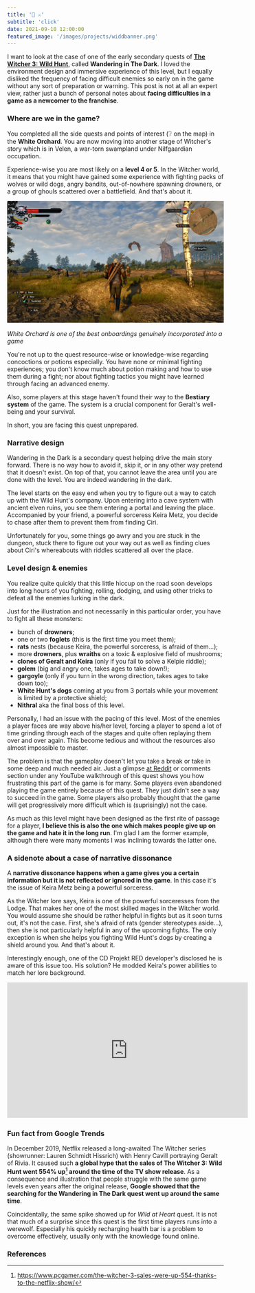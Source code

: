 ```yaml
---
title: '🐺 ⚔️'
subtitle: 'click'
date: 2021-09-10 12:00:00
featured_image: '/images/projects/widdbanner.png'
---
```


 I want to look at the case of one of the early secondary quests of **<a href="https://thewitcher.com/en/witcher3" target="_blank">The Witcher 3: Wild Hunt</a>**, called **Wandering in The Dark**. I loved the environment design and immersive experience of this level, but I equally disliked the frequency of facing difficult enemies so early on in the game without any sort of preparation or warning. This post is not at all an expert view, rather just a bunch of personal notes about **facing difficulties in a game as a newcomer to the franchise**.

### Where are we in the game?
You completed all the side quests and points of interest (❔ on the map) in the **White Orchard**. You are now moving into another stage of Witcher's story which is in Velen, a war-torn swampland under Nilfgaardian occupation. 

Experience-wise you are most likely on a **level 4 or 5**. In the Witcher world, it means that you might have gained some experience with fighting packs of wolves or wild dogs, angry bandits, out-of-nowhere spawning drowners, or a group of ghouls scattered over a battlefield. And that's about it.

![](/images/posts/kill-the-griffin.jpg)

*White Orchard is one of the best onboardings genuinely incorporated into a game*

You're not up to the quest resource-wise or knowledge-wise regarding concoctions or potions especially. You have none or minimal fighting experiences; you don't know much about potion making and how to use them during a fight; nor about fighting tactics you might have learned through facing an advanced enemy.

Also, some players at this stage haven't found their way to the **Bestiary system** of the game. The system is a crucial component for Geralt's well-being and your survival.

In short, you are facing this quest unprepared.

### Narrative design
Wandering in the Dark is a secondary quest helping drive the main story forward. There is no way how to avoid it, skip it, or in any other way pretend that it doesn't exist. On top of that, you cannot leave the area until you are done with the level. You are indeed wandering in the dark.

The level starts on the easy end when you try to figure out a way to catch up with the Wild Hunt's company. Upon entering into a cave system with ancient elven ruins, you see them entering a portal and leaving the place. Accompanied by your friend, a powerful sorceress Keira Metz, you decide to chase after them to prevent them from finding Ciri.

Unfortunately for you, some things go awry and you are stuck in the dungeon, stuck there to figure out your way out as well as finding clues about Ciri's whereabouts with riddles scattered all over the place.

### Level design & enemies

You realize quite quickly that this little hiccup on the road soon develops into long hours of you fighting, rolling, dodging, and using other tricks to defeat all the enemies lurking in the dark.

Just for the illustration and not necessarily in this particular order, you have to fight all these monsters:

+ bunch of **drowners**;
+ one or two **foglets** (this is the first time you meet them);
+ **rats** nests (because Keira, the powerful sorceress, is afraid of them...);
+ more **drowners**, plus **wraiths** on a toxic & explosive field of mushrooms;
+ **clones of Geralt and Keira** (only if you fail to solve a Kelpie riddle);
+ **golem** (big and angry one, takes ages to take down!);
+ **gargoyle** (only if you turn in the wrong direction, takes ages to take down too);
+ **White Hunt's dogs** coming at you from 3 portals while your movement is limited by a protective shield;
+ **Nithral** aka the final boss of this level.

Personally, I had an issue with the pacing of this level. Most of the enemies a player faces are way above his/her level, forcing a player to spend a lot of time grinding through each of the stages and quite often replaying them over and over again. This become tedious and without the resources also almost impossible to master.

The problem is that the gameplay doesn't let you take a break or take in some deep and much needed air. Just a glimpse <a href="https://www.reddit.com/r/thewitcher3/comments/4m9ls2/a_rant_on_the_level_design_of_wandering_in_the/">at Reddit</a> or comments section under any YouTube walkthrough of this quest shows you how frustrating this part of the game is for many. Some players even abandoned playing the game entirely because of this quest. They just didn't see a way to succeed in the game. Some players also probably thought that the game will get progressively more difficult which is (suprisingly) not the case.

As much as this level might have been designed as the first rite of passage for a player, **I believe this is also the one which makes people give up on the game and hate it in the long run**. I'm glad I am the former example, although there were many moments I was inclining towards the latter one.

### A sidenote about a case of narrative dissonance
A **narrative dissonance happens when a game gives you a certain information but it is not reflected or ignored in the game**. In this case it's the issue of Keira Metz being a powerful sorceress.

As the Witcher lore says, Keira is one of the powerful sorceresses from the Lodge. That makes her one of the most skilled mages in the Witcher world. You would assume she should be rather helpful in fights but as it soon turns out, it's not the case. First, she's afraid of rats (gender stereotypes aside...), then she is not particularly helpful in any of the upcoming fights. The only exception is when she helps you fighting Wild Hunt's dogs by creating a shield around you. And that's about it.

Interestingly enough, one of the CD Projekt RED developer's disclosed he is aware of this issue too. His solution? He modded Keira's power abilities to match her lore background.

<iframe width="560" height="315" src="https://www.youtube.com/embed/tDQPScB3bYA?start=1337" title="YouTube video player" frameborder="0" allow="accelerometer; autoplay; clipboard-write; encrypted-media; gyroscope; picture-in-picture" allowfullscreen></iframe>

### Fun fact from Google Trends

In December 2019, Netflix released a long-awaited The Witcher series (showrunner: Lauren Schmidt Hissrich) with Henry Cavill portraying Geralt of Rivia. It caused such **a global hype that the sales of The Witcher 3: Wild Hunt went 554% up[^1] around the time of the TV show release**. As a consequence and illustration that people struggle with the same game levels even years after the original release, **Google showed that the searching for the Wandering in The Dark quest went up around the same time**.

Coincidentally, the same spike showed up for *Wild at Heart* quest. It is not that much of a surprise since this quest is the first time players runs into a werewolf. Especially his quickly recharging health bar is a problem to overcome effectively, usually only with the knowledge found online.

<script type="text/javascript" src="https://ssl.gstatic.com/trends_nrtr/2431_RC04/embed_loader.js"></script>
<script type="text/javascript">
    trends.embed.renderExploreWidget("TIMESERIES", {"comparisonItem":[{"keyword":"wandering in the dark witcher","geo":"","time":"today 5-y"},{"keyword":"wild at heart witcher","geo":"","time":"today 5-y"}],"category":0,"property":""}, {"exploreQuery":"date=today%205-y&q=wandering%20in%20the%20dark%20witcher,wild%20at%20heart%20witcher","guestPath":"https://trends.google.com:443/trends/embed/"});
</script>


### References
[^1]: https://www.pcgamer.com/the-witcher-3-sales-were-up-554-thanks-to-the-netflix-show/